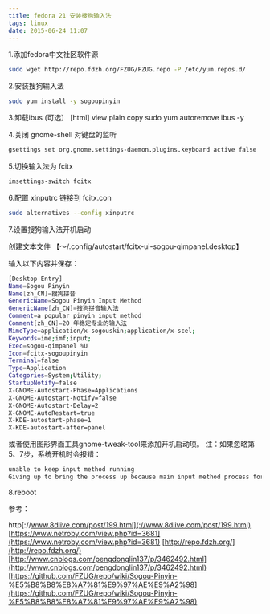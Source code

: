 ```yaml
---
title: fedora 21 安装搜狗输入法
tags: linux
date: 2015-06-24 11:07
---
```

1.添加fedora中文社区软件源

``` bash
sudo wget http://repo.fdzh.org/FZUG/FZUG.repo -P /etc/yum.repos.d/  
```

2.安装搜狗输入法
``` bash
sudo yum install -y sogoupinyin  
```
<!--more-->
3.卸载ibus (可选）
[html] view plain copy
sudo yum autoremove ibus -y  

4.关闭 gnome-shell 对键盘的监听
``` bash
gsettings set org.gnome.settings-daemon.plugins.keyboard active false  
```

5.切换输入法为 fcitx
``` bash
imsettings-switch fcitx  
```

6.配置 xinputrc 链接到 fcitx.con
``` bash
sudo alternatives --config xinputrc  
```

7.设置搜狗输入法开机启动

创建文本文件 【～/.config/autostart/fcitx-ui-sogou-qimpanel.desktop】

输入以下内容并保存：

``` bash
[Desktop Entry]  
Name=Sogou Pinyin  
Name[zh_CN]=搜狗拼音  
GenericName=Sogou Pinyin Input Method  
GenericName[zh_CN]=搜狗拼音输入法  
Comment=a popular pinyin input method  
Comment[zh_CN]=20 年稳定专业的输入法  
MimeType=application/x-sogouskin;application/x-scel;  
Keywords=ime;imf;input;  
Exec=sogou-qimpanel %U  
Icon=fcitx-sogoupinyin  
Terminal=false  
Type=Application  
Categories=System;Utility;  
StartupNotify=false  
X-GNOME-Autostart-Phase=Applications  
X-GNOME-Autostart-Notify=false  
X-GNOME-Autostart-Delay=2  
X-GNOME-AutoRestart=true  
X-KDE-autostart-phase=1  
X-KDE-autostart-after=panel  
```

或者使用图形界面工具gnome-tweak-tool来添加开机启动项。
注：如果忽略第5、7步，系统开机时会报错：

``` bash
unable to keep input method running
Giving up to bring the process up because main input method process for FCITX rapidly died many times.See $XDG_CACHE_HOME/imsettings/log for more details.
```

8.reboot

参考：

http[://www.8dlive.com/post/199.html](://www.8dlive.com/post/199.html)
[https://www.netroby.com/view.php?id=3681](https://www.netroby.com/view.php?id=3681)
[http://repo.fdzh.org/](http://repo.fdzh.org/)
[http://www.cnblogs.com/pengdonglin137/p/3462492.html](http://www.cnblogs.com/pengdonglin137/p/3462492.html)
[https://github.com/FZUG/repo/wiki/Sogou-Pinyin-%E5%B8%B8%E8%A7%81%E9%97%AE%E9%A2%98](https://github.com/FZUG/repo/wiki/Sogou-Pinyin-%E5%B8%B8%E8%A7%81%E9%97%AE%E9%A2%98)